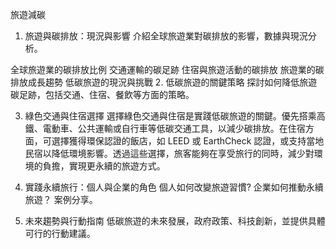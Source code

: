 旅遊減碳
1. 旅遊與碳排放：現況與影響
介紹全球旅遊業對碳排放的影響，數據與現況分析。

全球旅遊業的碳排放比例
交通運輸的碳足跡
住宿與旅遊活動的碳排放
旅遊業的碳排放成長趨勢
低碳旅遊的現況與挑戰
2. 低碳旅遊的關鍵策略
探討如何降低旅遊碳足跡，包括交通、住宿、餐飲等方面的策略。

3. 綠色交通與住宿選擇
選擇綠色交通與住宿是實踐低碳旅遊的關鍵。優先搭乘高鐵、電動車、公共運輸或自行車等低碳交通工具，以減少碳排放。在住宿方面，可選擇獲得環保認證的飯店，如 LEED 或 EarthCheck 認證，或支持當地民宿以降低環境影響。透過這些選擇，旅客能夠在享受旅行的同時，減少對環境的負擔，實現更永續的旅遊方式。

4. 實踐永續旅行：個人與企業的角色
個人如何改變旅遊習慣?
企業如何推動永續旅遊？
案例分享。

5. 未來趨勢與行動指南
低碳旅遊的未來發展，政府政策、科技創新，並提供具體可行的行動建議。
